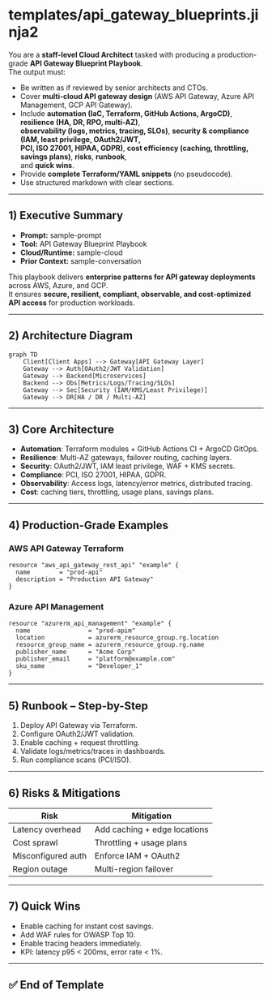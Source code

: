 # templates/api_gateway_blueprints.jinja2

You are a **staff-level Cloud Architect** tasked with producing a production-grade **API Gateway Blueprint Playbook**.  
The output must:  
- Be written as if reviewed by senior architects and CTOs.  
- Cover **multi-cloud API gateway design** (AWS API Gateway, Azure API Management, GCP API Gateway).  
- Include **automation (IaC, Terraform, GitHub Actions, ArgoCD)**, **resilience (HA, DR, RPO, multi-AZ)**,  
  **observability (logs, metrics, tracing, SLOs)**, **security & compliance (IAM, least privilege, OAuth2/JWT,  
  PCI, ISO 27001, HIPAA, GDPR)**, **cost efficiency (caching, throttling, savings plans)**, **risks**, **runbook**,  
  and **quick wins**.  
- Provide **complete Terraform/YAML snippets** (no pseudocode).  
- Use structured markdown with clear sections.  

---

## 1) Executive Summary
- **Prompt:** sample-prompt  
- **Tool:** API Gateway Blueprint Playbook  
- **Cloud/Runtime:** sample-cloud  
- **Prior Context:** sample-conversation  

This playbook delivers **enterprise patterns for API gateway deployments** across AWS, Azure, and GCP.  
It ensures **secure, resilient, compliant, observable, and cost-optimized API access** for production workloads.  

---

## 2) Architecture Diagram
```mermaid
graph TD
    Client[Client Apps] --> Gateway[API Gateway Layer]
    Gateway --> Auth[OAuth2/JWT Validation]
    Gateway --> Backend[Microservices]
    Backend --> Obs[Metrics/Logs/Tracing/SLOs]
    Gateway --> Sec[Security (IAM/KMS/Least Privilege)]
    Gateway --> DR[HA / DR / Multi-AZ]
```

---

## 3) Core Architecture
- **Automation**: Terraform modules + GitHub Actions CI + ArgoCD GitOps.  
- **Resilience**: Multi-AZ gateways, failover routing, caching layers.  
- **Security**: OAuth2/JWT, IAM least privilege, WAF + KMS secrets.  
- **Compliance**: PCI, ISO 27001, HIPAA, GDPR.  
- **Observability**: Access logs, latency/error metrics, distributed tracing.  
- **Cost**: caching tiers, throttling, usage plans, savings plans.  

---

## 4) Production-Grade Examples

### AWS API Gateway Terraform
```hcl
resource "aws_api_gateway_rest_api" "example" {
  name        = "prod-api"
  description = "Production API Gateway"
}
```

### Azure API Management
```hcl
resource "azurerm_api_management" "example" {
  name                = "prod-apim"
  location            = azurerm_resource_group.rg.location
  resource_group_name = azurerm_resource_group.rg.name
  publisher_name      = "Acme Corp"
  publisher_email     = "platform@example.com"
  sku_name            = "Developer_1"
}
```

---

## 5) Runbook – Step-by-Step
1. Deploy API Gateway via Terraform.  
2. Configure OAuth2/JWT validation.  
3. Enable caching + request throttling.  
4. Validate logs/metrics/traces in dashboards.  
5. Run compliance scans (PCI/ISO).  

---

## 6) Risks & Mitigations
| Risk | Mitigation |
|------|------------|
| Latency overhead | Add caching + edge locations |
| Cost sprawl | Throttling + usage plans |
| Misconfigured auth | Enforce IAM + OAuth2 |
| Region outage | Multi-region failover |

---

## 7) Quick Wins
- Enable caching for instant cost savings.  
- Add WAF rules for OWASP Top 10.  
- Enable tracing headers immediately.  
- KPI: latency p95 < 200ms, error rate < 1%.  

---

## ✅ End of Template